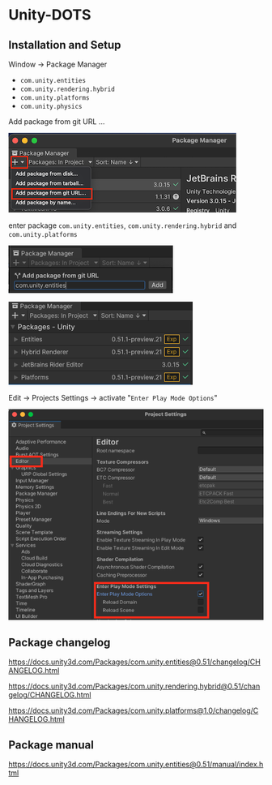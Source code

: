 # Unity-DOTS

## Installation and Setup

Window -> Package Manager

- `com.unity.entities`
- `com.unity.rendering.hybrid`
- `com.unity.platforms`
- `com.unity.physics`



Add package from git URL ... 

![alt](./docs-img/pm_plus_add.png)

enter package `com.unity.entities`, `com.unity.rendering.hybrid` and `com.unity.platforms`

![alt](./docs-img/pm_git_url.png)

![alt](./docs-img/pm_package.png)


Edit -> Projects Settings -> activate "`Enter Play Mode Options`"

![alt](./docs-img/ps_play_mode.png)


## Package changelog

https://docs.unity3d.com/Packages/com.unity.entities@0.51/changelog/CHANGELOG.html

https://docs.unity3d.com/Packages/com.unity.rendering.hybrid@0.51/changelog/CHANGELOG.html

https://docs.unity3d.com/Packages/com.unity.platforms@1.0/changelog/CHANGELOG.html


## Package manual

https://docs.unity3d.com/Packages/com.unity.entities@0.51/manual/index.html
